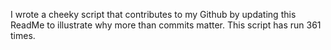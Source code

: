 I wrote a cheeky script that contributes to my Github by updating this ReadMe to illustrate why more than commits matter. This script has run 361 times.